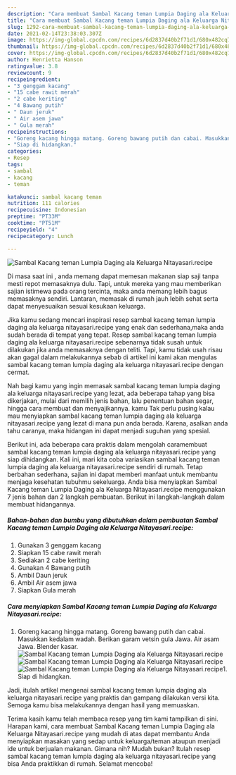 ```yaml
---
description: "Cara membuat Sambal Kacang teman Lumpia Daging ala Keluarga Nitayasari.recipe Sederhana dan Mudah Dibuat"
title: "Cara membuat Sambal Kacang teman Lumpia Daging ala Keluarga Nitayasari.recipe Sederhana dan Mudah Dibuat"
slug: 1292-cara-membuat-sambal-kacang-teman-lumpia-daging-ala-keluarga-nitayasarirecipe-sederhana-dan-mudah-dibuat
date: 2021-02-14T23:38:03.307Z
image: https://img-global.cpcdn.com/recipes/6d2837d40b2f71d1/680x482cq70/sambal-kacang-teman-lumpia-daging-ala-keluarga-nitayasarirecipe-foto-resep-utama.jpg
thumbnail: https://img-global.cpcdn.com/recipes/6d2837d40b2f71d1/680x482cq70/sambal-kacang-teman-lumpia-daging-ala-keluarga-nitayasarirecipe-foto-resep-utama.jpg
cover: https://img-global.cpcdn.com/recipes/6d2837d40b2f71d1/680x482cq70/sambal-kacang-teman-lumpia-daging-ala-keluarga-nitayasarirecipe-foto-resep-utama.jpg
author: Henrietta Hanson
ratingvalue: 3.8
reviewcount: 9
recipeingredient:
- "3 genggam kacang"
- "15 cabe rawit merah"
- "2 cabe keriting"
- "4 Bawang putih"
- " Daun jeruk"
- " Air asem jawa"
- " Gula merah"
recipeinstructions:
- "Goreng kacang hingga matang. Goreng bawang putih dan cabai. Masukkan kedalam wadah. Berikan garam vetsin gula Jawa. Air asam Jawa. Blender kasar."
- "Siap di hidangkan."
categories:
- Resep
tags:
- sambal
- kacang
- teman

katakunci: sambal kacang teman 
nutrition: 111 calories
recipecuisine: Indonesian
preptime: "PT33M"
cooktime: "PT51M"
recipeyield: "4"
recipecategory: Lunch

---
```



![Sambal Kacang teman Lumpia Daging ala Keluarga Nitayasari.recipe](https://img-global.cpcdn.com/recipes/6d2837d40b2f71d1/680x482cq70/sambal-kacang-teman-lumpia-daging-ala-keluarga-nitayasarirecipe-foto-resep-utama.jpg)

Di masa  saat ini , anda memang dapat memesan makanan siap saji tanpa mesti repot memasaknya dulu. Tapi, untuk mereka yang mau memberikan sajian istimewa pada orang tercinta, maka anda memang lebih bagus memasaknya sendiri. Lantaran, memasak di rumah jauh lebih sehat serta dapat menyesuaikan sesuai kesukaan keluarga.

Jika kamu sedang mencari inspirasi resep sambal kacang teman lumpia daging ala keluarga nitayasari.recipe yang enak dan sederhana,maka anda sudah berada di tempat yang tepat. Resep sambal kacang teman lumpia daging ala keluarga nitayasari.recipe  sebenarnya tidak susah untuk dilakukan jika anda memasaknya dengan teliti. Tapi, kamu tidak usah risau akan gagal dalam melakukannya 
sebab di artikel ini kami akan mengulas sambal kacang teman lumpia daging ala keluarga nitayasari.recipe dengan cermat.  



Nah bagi kamu yang ingin memasak sambal kacang teman lumpia daging ala keluarga nitayasari.recipe yang lezat, ada beberapa tahap yang bisa dikerjakan, mulai dari memilih jenis bahan, lalu penentuan bahan segar, hingga cara membuat dan menyajikannya. kamu Tak perlu pusing kalau mau menyiapkan sambal kacang teman lumpia daging ala keluarga nitayasari.recipe yang lezat di mana pun anda berada. Karena, asalkan anda  tahu caranya, maka hidangan ini dapat menjadi suguhan yang spesial.

Berikut ini, ada beberapa cara praktis  dalam mengolah caramembuat sambal kacang teman lumpia daging ala keluarga nitayasari.recipe yang siap dihidangkan. Kali ini, mari kita coba variasikan sambal kacang teman lumpia daging ala keluarga nitayasari.recipe sendiri di rumah. Tetap berbahan sederhana, sajian ini dapat memberi manfaat untuk membantu menjaga kesehatan tubuhmu sekeluarga. Anda bisa menyiapkan Sambal Kacang teman Lumpia Daging ala Keluarga Nitayasari.recipe menggunakan 7 jenis bahan dan 2 langkah pembuatan. Berikut ini langkah-langkah dalam membuat hidangannya.

<!--inarticleads1-->

##### Bahan-bahan dan bumbu yang dibutuhkan dalam pembuatan Sambal Kacang teman Lumpia Daging ala Keluarga Nitayasari.recipe:

1. Gunakan 3 genggam kacang
1. Siapkan 15 cabe rawit merah
1. Sediakan 2 cabe keriting
1. Gunakan 4 Bawang putih
1. Ambil  Daun jeruk
1. Ambil  Air asem jawa
1. Siapkan  Gula merah




<!--inarticleads2-->

##### Cara menyiapkan Sambal Kacang teman Lumpia Daging ala Keluarga Nitayasari.recipe:

1. Goreng kacang hingga matang. Goreng bawang putih dan cabai. Masukkan kedalam wadah. Berikan garam vetsin gula Jawa. Air asam Jawa. Blender kasar.
<img src="https://img-global.cpcdn.com/steps/9372023f65bef3a8/160x128cq70/sambal-kacang-teman-lumpia-daging-ala-keluarga-nitayasarirecipe-langkah-memasak-1-foto.jpg" alt="Sambal Kacang teman Lumpia Daging ala Keluarga Nitayasari.recipe"><img src="https://img-global.cpcdn.com/steps/10417c7b8446f61a/160x128cq70/sambal-kacang-teman-lumpia-daging-ala-keluarga-nitayasarirecipe-langkah-memasak-1-foto.jpg" alt="Sambal Kacang teman Lumpia Daging ala Keluarga Nitayasari.recipe"><img src="https://img-global.cpcdn.com/steps/a53eca756053d830/160x128cq70/sambal-kacang-teman-lumpia-daging-ala-keluarga-nitayasarirecipe-langkah-memasak-1-foto.jpg" alt="Sambal Kacang teman Lumpia Daging ala Keluarga Nitayasari.recipe">1. Siap di hidangkan.




Jadi, itulah artikel mengenai  sambal kacang teman lumpia daging ala keluarga nitayasari.recipe  yang praktis dan gampang dilakukan versi kita. Semoga kamu bisa melakukannya dengan hasil yang memuaskan. 

Terima kasih kamu telah membaca resep yang tim kami tampilkan di sini. Harapan kami, cara membuat  Sambal Kacang teman Lumpia Daging ala Keluarga Nitayasari.recipe yang mudah di atas dapat membantu Anda menyiapkan masakan yang sedap untuk keluarga/teman ataupun menjadi ide untuk berjualan makanan. Gimana nih? Mudah bukan? Itulah resep sambal kacang teman lumpia daging ala keluarga nitayasari.recipe yang bisa Anda praktikkan di rumah. Selamat mencoba!

